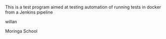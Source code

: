 This is a test program aimed at testing automation of running tests in docker from a Jenkins pipeline

willan 

Moringa School